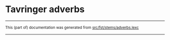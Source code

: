 # Tavringer adverbs

* * *

<small>This (part of) documentation was generated from [src/fst/stems/adverbs.lexc](https://github.com/giellalt/lang-rmu-x-testing/blob/main/src/fst/stems/adverbs.lexc)</small>

---

